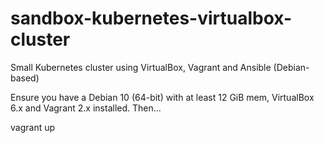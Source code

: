 # sandbox-kubernetes-virtualbox-cluster
Small Kubernetes cluster using VirtualBox, Vagrant and Ansible (Debian-based)

Ensure you have a Debian 10 (64-bit) with at least 12 GiB mem, VirtualBox 6.x and Vagrant 2.x installed. Then...

vagrant up
